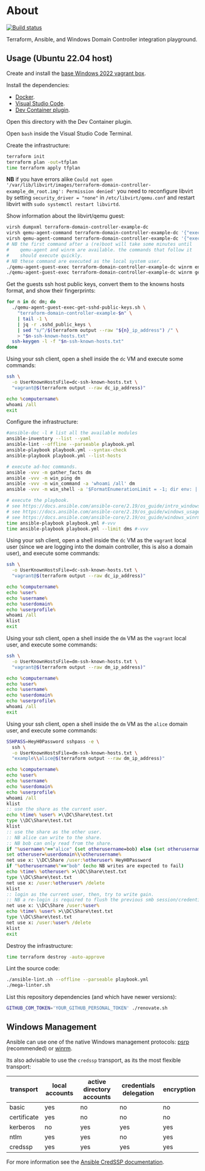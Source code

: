 # About

[![Build status](https://github.com/rgl/terraform-libvirt-ansible-windows-domain-controller-example/workflows/build/badge.svg)](https://github.com/rgl/terraform-libvirt-ansible-windows-domain-controller-example/actions?query=workflow%3Abuild)

Terraform, Ansible, and Windows Domain Controller integration playground.

## Usage (Ubuntu 22.04 host)

Create and install the [base Windows 2022 vagrant box](https://github.com/rgl/windows-vagrant).

Install the dependencies:

* [Docker](https://docs.docker.com/engine/install/).
* [Visual Studio Code](https://code.visualstudio.com).
* [Dev Container plugin](https://marketplace.visualstudio.com/items?itemName=ms-vscode-remote.remote-containers).

Open this directory with the Dev Container plugin.

Open `bash` inside the Visual Studio Code Terminal.

Create the infrastructure:

```bash
terraform init
terraform plan -out=tfplan
time terraform apply tfplan
```

**NB** if you have errors alike `Could not open '/var/lib/libvirt/images/terraform-domain-controller-example_dm_root.img': Permission denied'` you need to reconfigure libvirt by setting `security_driver = "none"` in `/etc/libvirt/qemu.conf` and restart libvirt with `sudo systemctl restart libvirtd`.

Show information about the libvirt/qemu guest:

```bash
virsh dumpxml terraform-domain-controller-example-dc
virsh qemu-agent-command terraform-domain-controller-example-dc '{"execute":"guest-info"}' --pretty
virsh qemu-agent-command terraform-domain-controller-example-dc '{"execute":"guest-network-get-interfaces"}' --pretty
# NB the first command after a (re)boot will take some minutes until
#    qemu-agent and winrm are available. the commands that follow it
#    should execute quickly.
# NB these command are executed as the local system user.
./qemu-agent-guest-exec terraform-domain-controller-example-dc winrm enumerate winrm/config/listener
./qemu-agent-guest-exec terraform-domain-controller-example-dc winrm get winrm/config
```

Get the guests ssh host public keys, convert them to the knowns hosts format,
and show their fingerprints:

```bash
for n in dc dm; do
  ./qemu-agent-guest-exec-get-sshd-public-keys.sh \
    "terraform-domain-controller-example-$n" \
    | tail -1 \
    | jq -r .sshd_public_keys \
    | sed "s/^/$(terraform output --raw "${n}_ip_address") /" \
    > "$n-ssh-known-hosts.txt"
  ssh-keygen -l -f "$n-ssh-known-hosts.txt"
done
```

Using your ssh client, open a shell inside the `dc` VM and execute some commands:

```bash
ssh \
  -o UserKnownHostsFile=dc-ssh-known-hosts.txt \
  "vagrant@$(terraform output --raw dc_ip_address)"
```
```bat
echo %computername%
whoami /all
exit
```

Configure the infrastructure:

```bash
#ansible-doc -l # list all the available modules
ansible-inventory --list --yaml
ansible-lint --offline --parseable playbook.yml
ansible-playbook playbook.yml --syntax-check
ansible-playbook playbook.yml --list-hosts

# execute ad-hoc commands.
ansible -vvv -m gather_facts dm
ansible -vvv -m win_ping dm
ansible -vvv -m win_command -a 'whoami /all' dm
ansible -vvv -m win_shell -a '$FormatEnumerationLimit = -1; dir env: | Sort-Object Name | Format-Table -AutoSize | Out-String -Stream -Width ([int]::MaxValue) | ForEach-Object {$_.TrimEnd()}' dm

# execute the playbook.
# see https://docs.ansible.com/ansible-core/2.19/os_guide/intro_windows.html
# see https://docs.ansible.com/ansible-core/2.19/os_guide/windows_usage.html
# see https://docs.ansible.com/ansible-core/2.19/os_guide/windows_winrm.html#winrm-limitations
time ansible-playbook playbook.yml #-vvv
time ansible-playbook playbook.yml --limit dms #-vvv
```

Using your ssh client, open a shell inside the `dc` VM as the `vagrant` local user (since we are logging into the domain controller, this is also a domain user), and execute some commands:

```bash
ssh \
  -o UserKnownHostsFile=dc-ssh-known-hosts.txt \
  "vagrant@$(terraform output --raw dc_ip_address)"
```
```bat
echo %computername%
echo %user%
echo %username%
echo %userdomain%
echo %userprofile%
whoami /all
klist
exit
```

Using your ssh client, open a shell inside the `dm` VM as the `vagrant` local user, and execute some commands:

```bash
ssh \
  -o UserKnownHostsFile=dm-ssh-known-hosts.txt \
  "vagrant@$(terraform output --raw dm_ip_address)"
```
```bat
echo %computername%
echo %user%
echo %username%
echo %userdomain%
echo %userprofile%
whoami /all
exit
```

Using your ssh client, open a shell inside the `dm` VM as the `alice` domain user, and execute some commands:

```bash
SSHPASS=HeyH0Password sshpass -e \
  ssh \
  -o UserKnownHostsFile=dm-ssh-known-hosts.txt \
  "example\\alice@$(terraform output --raw dm_ip_address)"
```
```bat
echo %computername%
echo %user%
echo %username%
echo %userdomain%
echo %userprofile%
whoami /all
klist
:: use the share as the current user.
echo %time% %user% >\\DC\Share\test.txt
type \\DC\Share\test.txt
klist
:: use the share as the other user.
:: NB alice can write to the share.
:: NB bob can only read from the share.
if "%username%"=="alice" (set otherusername=bob) else (set otherusername=alice)
set otheruser=%userdomain%\%otherusername%
net use x: \\DC\Share /user:%otheruser% HeyH0Password
if "%otherusername%"=="bob" (echo NB writes are expected to fail)
echo %time% %otheruser% >\\DC\Share\test.txt
type \\DC\Share\test.txt
net use x: /user:%otheruser% /delete
klist
:: login as the current user, then, try to write gain.
:: NB a re-login is required to flush the previous smb session/credential.
net use x: \\DC\Share /user:%user%
echo %time% %user% >\\DC\Share\test.txt
type \\DC\Share\test.txt
net use x: /user:%user% /delete
klist
exit
```

Destroy the infrastructure:

```bash
time terraform destroy -auto-approve
```

Lint the source code:

```bash
./ansible-lint.sh --offline --parseable playbook.yml
./mega-linter.sh
```

List this repository dependencies (and which have newer versions):

```bash
GITHUB_COM_TOKEN='YOUR_GITHUB_PERSONAL_TOKEN' ./renovate.sh
```

## Windows Management

Ansible can use one of the native Windows management protocols: [psrp](https://docs.ansible.com/ansible-core/2.19/collections/ansible/builtin/psrp_connection.html) (recommended) or [winrm](https://docs.ansible.com/ansible-core/2.19/collections/ansible/builtin/winrm_connection.html).

Its also advisable to use the `credssp` transport, as its the most flexible transport:

| transport   | local accounts | active directory accounts | credentials delegation | encryption |
|-------------|----------------|---------------------------|------------------------|------------|
| basic       | yes            | no                        | no                     | no         |
| certificate | yes            | no                        | no                     | no         |
| kerberos    | no             | yes                       | yes                    | yes        |
| ntlm        | yes            | yes                       | no                     | yes        |
| credssp     | yes            | yes                       | yes                    | yes        |

For more information see the [Ansible CredSSP documentation](https://docs.ansible.com/ansible-core/2.19/os_guide/windows_winrm.html#credssp).
